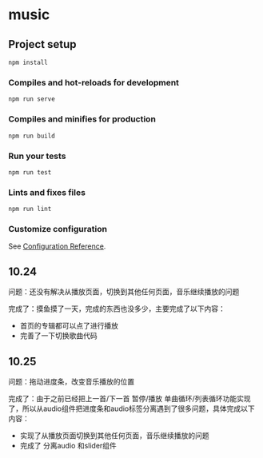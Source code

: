 # music

## Project setup
```
npm install
```

### Compiles and hot-reloads for development
```
npm run serve
```

### Compiles and minifies for production
```
npm run build
```

### Run your tests
```
npm run test
```

### Lints and fixes files
```
npm run lint
```

### Customize configuration
See [Configuration Reference](https://cli.vuejs.org/config/).


## 10.24

问题：还没有解决从播放页面，切换到其他任何页面，音乐继续播放的问题

完成了：摸鱼摸了一天，完成的东西也没多少，主要完成了以下内容：

* 首页的专辑都可以点了进行播放
* 完善了一下切换歌曲代码


## 10.25

问题：拖动进度条，改变音乐播放的位置

完成了：由于之前已经把上一首/下一首 暂停/播放 单曲循环/列表循环功能实现了，所以从audio组件把进度条和audio标签分离遇到了很多问题，具体完成以下内容：

* 实现了从播放页面切换到其他任何页面，音乐继续播放的问题
* 完成了 分离audio 和slider组件